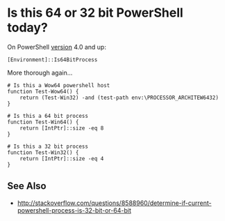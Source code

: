 # Is this 64 or 32 bit PowerShell today?


On PowerShell [version](version.md) 4.0 and up:

    [Environment]::Is64BitProcess


More thorough again...

    # Is this a Wow64 powershell host
    function Test-Wow64() {
        return (Test-Win32) -and (test-path env:\PROCESSOR_ARCHITEW6432)
    }

    # Is this a 64 bit process
    function Test-Win64() {
        return [IntPtr]::size -eq 8
    }

    # Is this a 32 bit process
    function Test-Win32() {
        return [IntPtr]::size -eq 4
    }

## See Also

 * http://stackoverflow.com/questions/8588960/determine-if-current-powershell-process-is-32-bit-or-64-bit